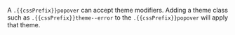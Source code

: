 A `.{{cssPrefix}}popover` can accept theme modifiers. Adding a theme class such as `.{{cssPrefix}}theme--error` to the `.{{cssPrefix}}popover` will apply that theme.
